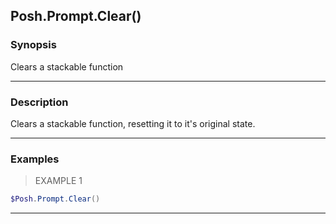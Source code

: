 Posh.Prompt.Clear()
-------------------

### Synopsis
Clears a stackable function

---

### Description

Clears a stackable function, resetting it to it's original state.

---

### Examples
> EXAMPLE 1

```PowerShell
$Posh.Prompt.Clear()
```

---
